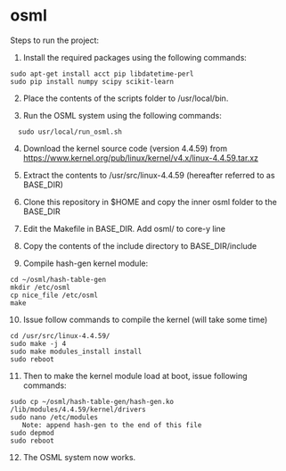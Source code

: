 # osml

Steps to run the project:
1) Install the required packages using the following commands:
  ``` shell
  sudo apt-get install acct pip libdatetime-perl
  sudo pip install numpy scipy scikit-learn
  ```
2) Place the contents of the scripts folder to /usr/local/bin. 

3) Run the OSML system using the following commands:
``` shell
  sudo usr/local/run_osml.sh
  ```
  
4) Download the kernel source code (version 4.4.59) from 
https://www.kernel.org/pub/linux/kernel/v4.x/linux-4.4.59.tar.xz

5) Extract the contents to /usr/src/linux-4.4.59 (hereafter referred to as BASE_DIR)

6) Clone this repository in $HOME and copy the inner osml folder to the BASE_DIR

7) Edit the Makefile in BASE_DIR. Add osml/ to core-y line

8) Copy the contents of the include directory to BASE_DIR/include

9) Compile hash-gen kernel module:
  ``` shell
  cd ~/osml/hash-table-gen
  mkdir /etc/osml
  cp nice_file /etc/osml
  make
  ```
10) Issue follow commands to compile the kernel (will take some time)
  ``` shell
  cd /usr/src/linux-4.4.59/
  sudo make -j 4
  sudo make modules_install install
  sudo reboot
  ```
11) Then to make the kernel module load at boot, issue following commands:
  ``` shell
  sudo cp ~/osml/hash-table-gen/hash-gen.ko /lib/modules/4.4.59/kernel/drivers
  sudo nano /etc/modules
     Note: append hash-gen to the end of this file
  sudo depmod
  sudo reboot
  ```
12) The OSML system now works.
